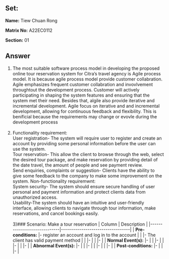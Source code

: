 ## Set:

**Name:** Tiew Chuan Rong

**Matrix No:** A22EC0112

**Section:** 01

## Answer
1) The most suitable software process model in developing the proposed online tour reservation system for Citra’s travel agency is Agile process model. It is because agile process model provide customer collabration. Agile emphasizes frequent customer collabration and invovlvement throughtout the development process. Customer will actively participating in shaping the system features and ensuring that the system met their need. Besides that, algile also provide iterative and incremental development. Agile focus on iterative and and incremental development, allowing for continuous feedback and flexibility. This is benificial because the requirements may change or evovle during the development process <br><br>
2) Functionality requirement:<br>
User registration- The system will require user to register and create an account by providing some personal information before the user can use the system. 
<br>Tour reservation- This allow the client to browse through the web, select the desired tour package, and make reservation by providing detail of the date travel, the amount of people and see payment review.
<br>Send enquiries, complaints or suggestion- Clients have the ability to give some feedback to the company to make some improvement on the system.
Non-functionality requiremwnt:<br>
System security- The system should ensure secure handling of user personal and payment information and protect clients data from unauthorized access.
<br>Usability-The system should have an intuitive and user-friendly interface, allowing clients to navigate through tour information, make reservations, and cancel bookings easily.<br><br>
3)### Scenario: Make a tour reservation
| Column | Description |
|-----------------------------|----------------------------------|
| **Pre-conditions:**         |- register an account and log in to the account |
|        |- The client has valid payment method |
|        |-  |
|                             |-  |
| **Normal Event(s):**        |-  |
|                             |-  |
|                             |-  |
|                             |-  |
| **Abnormal Event(s):**      |-  |
|                             |-  |
|                             |-  |
|                             |-  |
| **Post-conditions:**        |-  |
|                             |-  |

   

